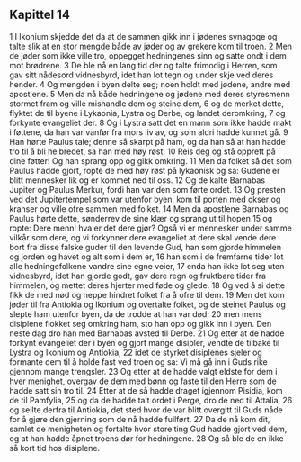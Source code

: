 ## Kapittel 14

1 I Ikonium skjedde det da at de sammen gikk inn i jødenes synagoge og talte slik at en stor mengde både av jøder og av grekere kom til troen.
2 Men de jøder som ikke ville tro, oppegget hedningenes sinn og satte ondt i dem mot brødrene.
3 De ble nå en lang tid der og talte frimodig i Herren, som gav sitt nådesord vidnesbyrd, idet han lot tegn og under skje ved deres hender.
4 Og mengden i byen delte seg; noen holdt med jødene, andre med apostlene.
5 Men da nå både hedningene og jødene med deres styresmenn stormet fram og ville mishandle dem og steine dem,
6 og de merket dette, flyktet de til byene i Lykaonia, Lystra og Derbe, og landet deromkring,
7 og forkynte evangeliet der.
8 Og i Lystra satt det en mann som ikke hadde makt i føttene, da han var vanfør fra mors liv av, og som aldri hadde kunnet gå.
9 Han hørte Paulus tale; denne så skarpt på ham, og da han så at han hadde tro til å bli helbredet, sa han med høy røst:
10 Reis deg og stå opprett på dine føtter! Og han sprang opp og gikk omkring.
11 Men da folket så det som Paulus hadde gjort, ropte de med høy røst på lykaonisk og sa: Gudene er blitt mennesker lik og er kommet ned til oss.
12 Og de kalte Barnabas Jupiter og Paulus Merkur, fordi han var den som førte ordet.
13 Og presten ved det Jupitertempel som var utenfor byen, kom til porten med okser og kranser og ville ofre sammen med folket.
14 Men da apostlene Barnabas og Paulus hørte dette, sønderrev de sine klær og sprang ut til hopen
15 og ropte: Dere menn! hva er det dere gjør? Også vi er mennesker under samme vilkår som dere, og vi forkynner dere evangeliet at dere skal vende dere bort fra disse falske guder til den levende Gud, han som gjorde himmelen og jorden og havet og alt som i dem er,
16 han som i de fremfarne tider lot alle hedningefolkene vandre sine egne veier,
17 enda han ikke lot seg uten vidnesbyrd, idet han gjorde godt, gav dere regn og fruktbare tider fra himmelen, og mettet deres hjerter med føde og glede.
18 Og ved å si dette fikk de med nød og neppe hindret folket fra å ofre til dem.
19 Men det kom jøder til fra Antiokia og Ikonium og overtalte folket, og de steinet Paulus og slepte ham utenfor byen, da de trodde at han var død;
20 men mens disiplene flokket seg omkring ham, sto han opp og gikk inn i byen. Den neste dag dro han med Barnabas avsted til Derbe.
21 Og etter at de hadde forkynt evangeliet der i byen og gjort mange disipler, vendte de tilbake til Lystra og Ikonium og Antiokia,
22 idet de styrket disiplenes sjeler og formante dem til å holde fast ved troen og sa: Vi må gå inn i Guds rike gjennom mange trengsler.
23 Og etter at de hadde valgt eldste for dem i hver menighet, overgav de dem med bønn og faste til den Herre som de hadde satt sin tro til.
24 Etter at de så hadde draget igjennom Pisidia, kom de til Pamfylia,
25 og da de hadde talt ordet i Perge, dro de ned til Attalia,
26 og seilte derfra til Antiokia, det sted hvor de var blitt overgitt til Guds nåde for å gjøre den gjerning som de nå hadde fullført.
27 Da de nå kom dit, samlet de menigheten og fortalte hvor store ting Gud hadde gjort ved dem, og at han hadde åpnet troens dør for hedningene.
28 Og så ble de en ikke så kort tid hos disiplene.
